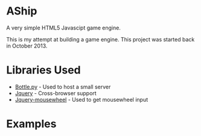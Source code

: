 # AShip
A very simple HTML5 Javascipt game engine.

This is my attempt at building a game engine. This project was started back in October 2013. 

# Libraries Used

- <a href="https://github.com/bottlepy/bottle">Bottle.py</a> - Used to host a small server
- <a href="http://jquery.com">Jquery</a> - Cross-browser support
- <a href="https://github.com/jquery/jquery-mousewheel/">Jquery-mousewheel</a> - Used to get mousewheel input

# Examples
